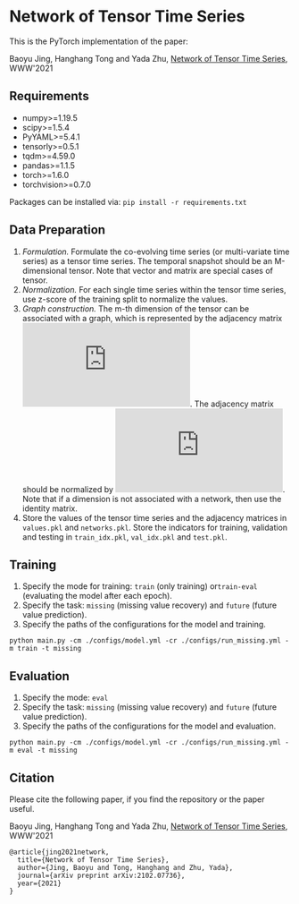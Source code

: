 # Network of Tensor Time Series
This is the PyTorch implementation of the paper:

Baoyu Jing, Hanghang Tong and Yada Zhu, [Network of Tensor Time Series](https://arxiv.org/abs/2102.07736), WWW'2021 

## Requirements
- numpy>=1.19.5
- scipy>=1.5.4
- PyYAML>=5.4.1
- tensorly>=0.5.1
- tqdm>=4.59.0
- pandas>=1.1.5
- torch>=1.6.0 
- torchvision>=0.7.0

Packages can be installed via: ```pip install -r requirements.txt```


## Data Preparation
1. *Formulation.*
   Formulate the co-evolving time series (or multi-variate time series) as a tensor time series. 
   The temporal snapshot should be an M-dimensional tensor. 
   Note that vector and matrix are special cases of tensor.
2. *Normalization.* 
   For each single time series within the tensor time series, use z-score of the training split to normalize the values.
3. *Graph construction.* 
   The m-th dimension of the tensor can be associated with a graph, which is represented by the adjacency matrix ![equation](http://www.sciweavers.org/tex2img.php?eq=A_%7Bm%7D%20&bc=White&fc=Black&im=jpg&fs=12&ff=arev&edit=0).
   The adjacency matrix should be normalized by ![equation](http://www.sciweavers.org/tex2img.php?eq=%5Cwidetilde%7BA%7D%20%3D%20%20D%5E%7B-%20%5Cfrac%7B1%7D%7B2%7D%20%7D%20A_mD%5E%7B-%20%5Cfrac%7B1%7D%7B2%7D%20%7D%20&bc=White&fc=Black&im=jpg&fs=12&ff=arev&edit=0).
   Note that if a dimension is not associated with a network, then use the identity matrix.
4. Store the values of the tensor time series and the adjacency matrices in ```values.pkl``` and ```networks.pkl```. 
   Store the indicators for training, validation and testing in ```train_idx.pkl```, ```val_idx.pkl``` and ```test.pkl```.

## Training
1. Specify the mode for training: ```train``` (only training) or```train-eval``` (evaluating the model after each epoch).
2. Specify the task: ```missing``` (missing value recovery) and ```future``` (future value prediction).
3. Specify the paths of the configurations for the model and training.

```python main.py -cm ./configs/model.yml -cr ./configs/run_missing.yml -m train -t missing```

## Evaluation
1. Specify the mode: ```eval```
2. Specify the task: ```missing``` (missing value recovery) and ```future``` (future value prediction).
3. Specify the paths of the configurations for the model and evaluation.

```python main.py -cm ./configs/model.yml -cr ./configs/run_missing.yml -m eval -t missing```

## Citation
Please cite the following paper, if you find the repository or the paper useful.

Baoyu Jing, Hanghang Tong and Yada Zhu, [Network of Tensor Time Series](https://arxiv.org/abs/2102.07736), WWW'2021 

```
@article{jing2021network,
  title={Network of Tensor Time Series},
  author={Jing, Baoyu and Tong, Hanghang and Zhu, Yada},
  journal={arXiv preprint arXiv:2102.07736},
  year={2021}
}
```